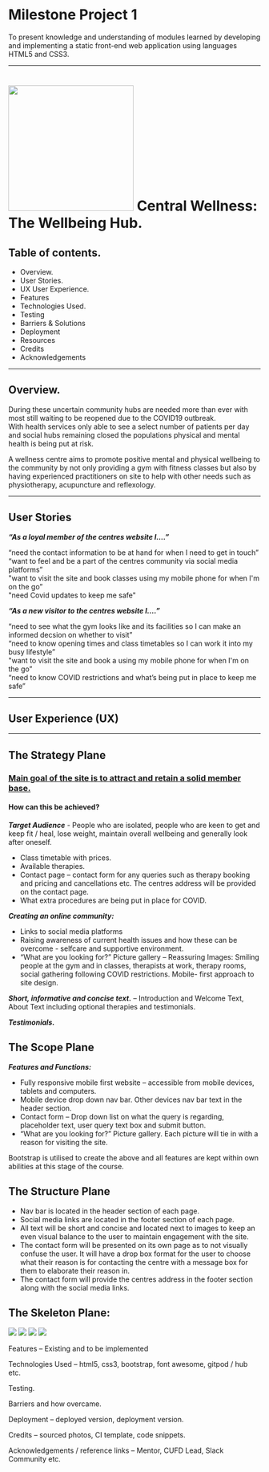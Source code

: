 # Milestone Project 1

To present knowledge and understanding of modules learned by developing and implementing a static front-end web application using
languages HTML5 and CSS3. 

---

# <img src="assets/images/lotuslogo.png" width=250> Central Wellness: The Wellbeing Hub.

## Table of contents.
 * Overview.
 * User Stories.
 * UX User Experience.
 * Features
 * Technologies Used.
 * Testing
 * Barriers & Solutions
 * Deployment
 * Resources
 * Credits
 * Acknowledgements

---

## Overview.
During these uncertain community hubs are needed more than ever with most still waiting to be reopened due to the COVID19 outbreak.  
With health services only able to see a select number of patients per day and social hubs remaining closed the populations physical 
and mental health is being put at risk.

A wellness centre aims to promote positive mental and physical wellbeing to the community by not only providing a gym with fitness 
classes but also by having experienced practitioners on site to help with other needs such as physiotherapy, acupuncture and
reflexology.

---

## User Stories
<strong><i>“As a loyal member of the centres website I....”</i></strong>

“need the contact information to be at hand for when I need to get in touch”\
“want to feel and be a part of the centres community via social media platforms”\
"want to visit the site and book classes using my mobile phone for when I'm on the go”\
"need Covid updates to keep me safe"

<strong><i>“As a new visitor to the centres website I....”</i></strong>

“need to see what the gym looks like and its facilities so I can make an informed decsion on whether to visit”\
“need to know opening times and class timetables so I can work it into my busy lifestyle”\
"want to visit the site and book a using my mobile phone for when I'm on the go”\
“need to know COVID restrictions and what’s being put in place to keep me safe”

---

## User Experience (UX)

---

## The Strategy Plane

### <ins><strong>Main goal of the site is to attract and retain a solid member base.</strong></ins>
#### <strong>How can this be achieved?</strong>
<strong><i>Target Audience</i></strong> - People who are isolated, people who are keen to get and keep fit / heal, 
lose weight, maintain overall wellbeing and generally look after oneself.
* Class timetable with prices.
* Available therapies.
* Contact page – contact form for any queries such as therapy booking and pricing and cancellations etc. 
The centres address will be provided on the contact page.
* What extra procedures are being put in place for COVID.

<strong><i>Creating an online community:</i></strong>
* Links to social media platforms
* Raising awareness of current health issues and how these can be overcome - selfcare and supportive environment.
* “What are you looking for?” Picture gallery – Reassuring Images: Smiling people at the gym and in classes, 
therapists at work, therapy rooms, social gathering following COVID restrictions. 
Mobile- first approach to site design.

<strong><i>Short, informative and concise text.</i></strong> – Introduction and Welcome Text, About Text including optional therapies and testimonials. 

<strong><i>Testimonials.</i></strong>

## The Scope Plane
<strong><i>Features and Functions:</i></strong>
* Fully responsive mobile first website – accessible from mobile devices, tablets and computers.
* Mobile device drop down nav bar.  Other devices nav bar text in the header section.
* Contact form – Drop down list on what the query is regarding, placeholder text, user query text box and submit button.
* “What are you looking for?” Picture gallery. Each picture will tie in with a reason for visiting the site.

Bootstrap is utilised to create the above and all features are kept within own abilities at this stage of the course.

## The Structure Plane
* Nav bar is located in the header section of each page.
* Social media links are located in the footer section of each page.
* All text will be short and concise and located next to images to keep an even visual balance to the user to maintain engagement with the site.
* The contact form will be presented on its own page as to not visually confuse the user.  It will have a drop box format for the user to choose what their reason is for contacting the centre with a message box for them to elaborate their reason in.
* The contact form will provide the centres address in the footer section along with the social media links.

## The Skeleton Plane:

<img src="assets/wireframes/Wireframes-pdf-1home.png" >
<img src="assets/wireframes/Wireframes-pdf-2about.png" >
<img src="assets/wireframes/Wireframes-pdf-3classes.png" >
<img src="assets/wireframes/Wireframes-pdf-4contact.png" >

Features – Existing and to be implemented

Technologies Used – html5, css3, bootstrap, font awesome, gitpod / hub etc.

Testing.

Barriers and how overcame.

Deployment – deployed version, deployment version.

Credits – sourced photos, CI template, code snippets.

Acknowledgements / reference links – Mentor, CUFD Lead, Slack Community etc.


